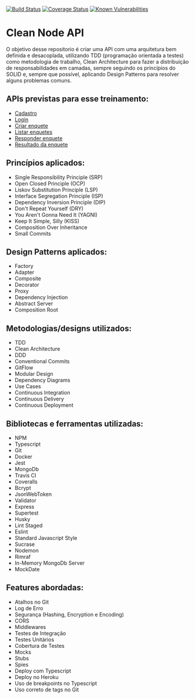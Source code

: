 [![Build Status]()]()
[![Coverage Status]()]()
[![Known Vulnerabilities]()]()

# **Clean Node API**

O objetivo desse repositorio é criar uma API com uma arquitetura bem definida e desacoplada, utilizando TDD (programação orientada a testes) como metodologia de trabalho, Clean Architecture para fazer a distribuição de responsabilidades em camadas, sempre seguindo os princípios do SOLID e, sempre que possível, aplicando Design Patterns para resolver alguns problemas comuns.

## APIs previstas para esse treinamento:

- [Cadastro](./requirements/signup.md)
- [Login](./requirements/login.md)
- [Criar enquete](./requirements/add-survey.md)
- [Listar enquetes](./requirements/surveys.md)
- [Responder enquete](./requirements/answer-survey.md)
- [Resultado da enquete](./requirements/survey-result.md)

## Princípios aplicados:

- Single Responsibility Principle (SRP)
- Open Closed Principle (OCP)
- Liskov Substitution Principle (LSP)
- Interface Segregation Principle (ISP)
- Dependency Inversion Principle (DIP)
- Don't Repeat Yourself (DRY)
- You Aren't Gonna Need It (YAGNI)
- Keep It Simple, Silly (KISS)
- Composition Over Inheritance
- Small Commits

## Design Patterns aplicados:

- Factory
- Adapter
- Composite
- Decorator
- Proxy
- Dependency Injection
- Abstract Server
- Composition Root

## Metodologias/designs utilizados:

- TDD
- Clean Architecture
- DDD
- Conventional Commits
- GitFlow
- Modular Design
- Dependency Diagrams
- Use Cases
- Continuous Integration
- Continuous Delivery
- Continuous Deployment

## Bibliotecas e ferramentas utilizadas:

- NPM
- Typescript
- Git
- Docker
- Jest
- MongoDb
- Travis CI
- Coveralls
- Bcrypt
- JsonWebToken
- Validator
- Express
- Supertest
- Husky
- Lint Staged
- Eslint
- Standard Javascript Style
- Sucrase
- Nodemon
- Rimraf
- In-Memory MongoDb Server
- MockDate

## Features abordadas:

- Atalhos no Git
- Log de Erro
- Segurança (Hashing, Encryption e Encoding)
- CORS
- Middlewares
- Testes de Integração
- Testes Unitários
- Cobertura de Testes
- Mocks
- Stubs
- Spies
- Deploy com Typescript
- Deploy no Heroku
- Uso de breakpoints no Typescript
- Uso correto de tags no Git
